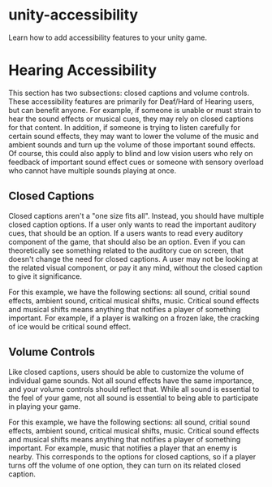 # unity-accessibility
Learn how to add accessibility features to your unity game.

<h1>Hearing Accessibility</h1>
<p>This section has two subsections: closed captions and volume controls. These accessibility features are primarily for Deaf/Hard of Hearing users, but can benefit anyone. For example, if someone is unable or must strain to hear the sound effects or musical cues, they may rely on closed captions for that content. In addition, if someone is trying to listen carefully for certain sound effects, they may want to lower the volume of the music and ambient sounds and turn up the volume of those important sound effects. Of course, this could also apply to blind and low vision users who rely on feedback of important sound effect cues or someone with sensory overload who cannot have multiple sounds playing at once.</p>

<h2>Closed Captions</h2>
<p>Closed captions aren't a "one size fits all". Instead, you should have multiple closed caption options. If a user only wants to read the important auditory cues, that should be an option. If a users wants to read every auditory component of the game, that should also be an option. Even if you can theoretically see something related to the auditory cue on screen, that doesn't change the need for closed captions. A user may not be looking at the related visual component, or pay it any mind, without the closed caption to give it significance.</p> 
<p>For this example, we have the following sections: all sound, critial sound effects, ambient sound, critical musical shifts, music. Critical sound effects and musical shifts means anything that notifies a player of something important. For example, if a player is walking on a frozen lake, the cracking of ice would be critical sound effect.</p>

<h2>Volume Controls</h2>
<p>Like closed captions, users should be able to customize the volume of individual game sounds. Not all sound effects have the same importance, and your volume controls should reflect that. While all sound is essential to the feel of your game, not all sound is essential to being able to participate in playing your game.</p>
<p>For this example, we have the following sections: all sound, critial sound effects, ambient sound, critical musical shifts, music. Critical sound effects and musical shifts means anything that notifies a player of something important. For example, music that notifies a player that an enemy is nearby. This corresponds to the options for closed captions, so if a player turns off the volume of one option, they can turn on its related closed caption.</p>
